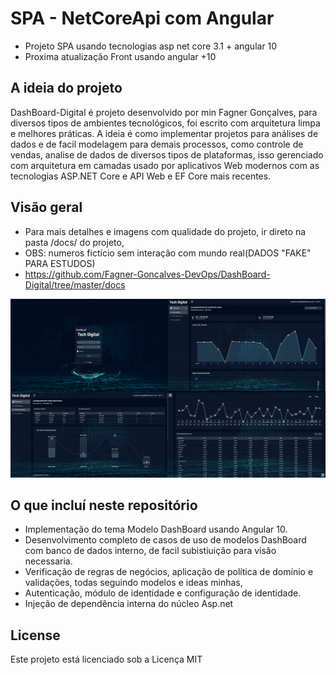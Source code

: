 # SPA - NetCoreApi com Angular

- Projeto SPA usando tecnologias asp net core 3.1 + angular 10
- Proxima atualização Front usando angular +10

## A ideia do projeto

DashBoard-Digital é projeto desenvolvido por min Fagner Gonçalves, para diversos tipos de ambientes tecnológicos, foi escrito com arquitetura limpa e melhores práticas. A ideia é como implementar projetos para análises de dados e de facil modelagem para demais processos, como controle de vendas, analise de dados de diversos tipos de plataformas, isso gerenciado com arquitetura em camadas usado por aplicativos Web modernos com as tecnologias ASP.NET Core e API Web e EF Core mais recentes.

## Visão geral
- Para mais detalhes e imagens com qualidade do projeto, ir direto na pasta /docs/ do projeto,
- OBS: numeros fictício sem interação com mundo real(DADOS "FAKE" PARA ESTUDOS)
- https://github.com/Fagner-Goncalves-DevOps/DashBoard-Digital/tree/master/docs

![](/docs/DashDigital.png)

## O que incluí neste repositório

- Implementação do tema Modelo DashBoard usando Angular 10.
- Desenvolvimento completo de casos de uso de modelos DashBoard com banco de dados interno, de facil subistiuição para visão necessaria. 
- Verificação de regras de negócios, aplicação de política de domínio e validações, todas seguindo modelos e ideas minhas, 
- Autenticação, módulo de identidade e configuração de identidade.
- Injeção de dependência interna do núcleo Asp.net

## License
Este projeto está licenciado sob a Licença MIT
